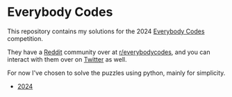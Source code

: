 # Everybody Codes

This repository contains my solutions for the 2024 [Everybody Codes](hhttps://everybody.codes/home)
competition.

They have a [Reddit](https://www.reddit.com) community over at [r/everybodycodes](https://www.reddit.com/r/everybodycodes/), and you can interact with them over on [Twitter](https://x.com/EverybCodes) as well.

For now I've chosen to solve the puzzles using python, mainly for simplicity.

  * [2024](./2024/README.md)
